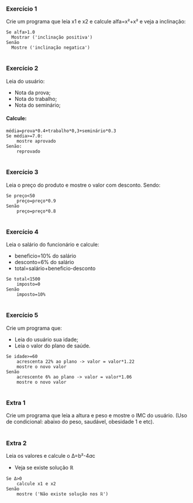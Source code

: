 ### Exercício 1
Crie um programa que leia x1 e x2 e calcule alfa=x²+x² e veja a inclinação:

```
Se alfa>1.0
  Mostrar ('inclinação positiva')
Senão
  Mostre ('inclinação negatica')
```
#
### Exercício 2
Leia do usuário:
- Nota da prova;
- Nota do trabalho;
- Nota do seminário;
#### Calcule:
```
média=prova*0.4+trabalho*0,3+seminário*0.3
Se média>=7.0:
    mostre aprovado
Senão:
    reprovado
```
#
### Exercício 3
Leia o preço do produto e mostre o valor com desconto. Sendo:
```
Se preço<50
    preço=preço*0.9
Senão
    preço=preço*0.8
```
#
### Exercício 4
Leia o salário do funcionário e calcule:
- beneficio=10% do salário
- desconto=6% do salário
- total=salário+beneficio-desconto
```
Se total<1500
    imposto=0
Senão
    imposto=10%
```
#
### Exercício 5
Crie um programa que:
- Leia do usuário sua idade;
- Leia o valor do plano de saúde.
```
Se idade>=60
    acrescenta 22% ao plano -> valor = valor*1.22
    mostre o novo valor
Senão
    acrescente 6% ao plano -> valor = valor*1.06
    mostre o novo valor
```
#
### Extra 1
Crie um programa que leia a altura e peso e mostre o IMC do usuário. (Uso de condicional: abaixo do peso, saudável, obesidade 1 e etc).
#
### Extra 2
Leia os valores e calcule o Δ=b²-4*a*c
- Veja se existe solução ℝ
```
Se Δ>0
    calcule x1 e x2
Senão
    mostre ('Não existe solução nos ℝ')
```
